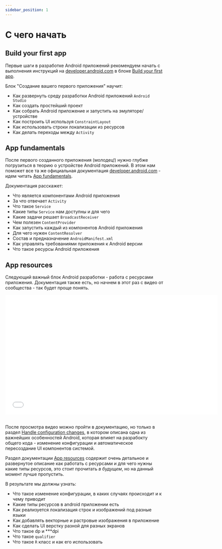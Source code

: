 ```yaml
---
sidebar_position: 1
---
```


# С чего начать

## Build your first app

Первые шаги в разработке Android приложений рекомендуем начать с выполнения инструкций на [developer.android.com](https://developer.android.com) в блоке [Build your first app](https://developer.android.com/training/basics/firstapp).

Блок "Создание вашего первого приложения" научит:
- Как развернуть среду разработки Android приложений `Android Studio`
- Как создать простейший проект
- Как собрать Android приложение и запустить на эмуляторе/устройстве
- Как построить UI используя `ConstraintLayout`
- Как использовать строки локализации из ресурсов
- Как делать переходы между `Activity`

## App fundamentals

После первого созданного приложения (молодец!) нужно глубже погрузиться в теорию о устройстве Android приложений. В этом нам поможет все та же официальная документация [developer.android.com](https://developer.android.com) - идем читать [App fundamentals](https://developer.android.com/guide/components/fundamentals).

Документация расскажет:
- Что является компонентами Android приложения
- За что отвечает `Activity`
- Что такое `Service`
- Какие типы `Service` нам доступны и для чего
- Какие задачи решает `BroadcastReceiver`
- Чем полезен `ContentProvider`
- Как запустить каждый из компонентов Android приложения
- Для чего нужен `ContentResolver`
- Состав и предназначение `AndroidManifest.xml` 
- Как управлять требованиями приложения к Android версии
- Что такое ресурсы Android приложения

## App resources

Следующий важный блок Android разработки - работа с ресурсами приложения. Документация также есть, но начнем в этот раз с видео от сообщества - так будет проще понять.

<iframe src="//www.youtube.com/embed/ZKevy76vKcY" frameborder="0" allowfullscreen width="675" height="380"></iframe>
<br/>
<br/>

После просмотра видео можно пройти в документацию, но только в раздел [Handle configuration changes](https://developer.android.com/guide/topics/resources/runtime-changes), в котором описана одна из важнейших особенностей Android, которая влияет на разрабокту общего кода - изменение конфигурации и автоматическое пересоздание UI компонентов системой. 

Раздел документации [App resources](https://developer.android.com/guide/topics/resources/providing-resources) содержит очень детальное и развернутое описание как работать с ресурсами и для чего нужны какие типы ресурсов, это стоит прочитать *в будущем*, но на данный момент лучше пропустить.

В результате мы должны узнать:
- Что такое изменение конфигурации, в каких случаях происходит и к чему приводит
- Какие типы ресурсов в android приложении есть
- Как реализуется локализация строк и изображений под разные языки
- Как добавлять векторные и растровые изображения в приложение
- Как сделать UI верстку разной для разных экранов
- Что такое dp и ***dpi
- Что такое `qualifier`
- Что такое `R` класс и как его использовать
